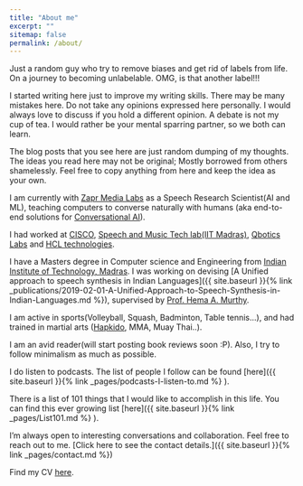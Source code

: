 ```yaml
---
title: "About me"
excerpt: ""
sitemap: false
permalink: /about/
---
```


Just a random guy who try to remove biases and get rid of labels from life. On a journey to becoming unlabelable. OMG, is that another label!!!

I started writing here just to improve my writing skills. There may be many mistakes here. Do not take any opinions expressed here personally. I would always love to discuss if you hold a different opinion. A debate is not my cup of tea. I would rather be your mental sparring partner, so we both can learn.

The blog posts that you see here are just random dumping of my thoughts. The ideas you read here may not be original; Mostly borrowed from others shamelessly. Feel free to copy anything from here and keep the idea as your own.

I am currently with [Zapr Media Labs](https://www.zapr.in/) as a Speech Research Scientist(AI and ML), teaching computers to converse naturally with humans (aka end-to-end solutions for [Conversational AI](https://www.google.com/search?q=define%3A+conversational+AI)).

I had worked at [CISCO](https://www.cisco.com/), [Speech and Music Tech lab(IIT Madras)](https://www.iitm.ac.in/donlab/tts/), [Qbotics Labs](https://qboticslabs.com/) and [HCL technologies](https://www.hcltech.com/).


I have a Masters degree in Computer science and Engineering from [Indian Institute of Technology, Madras](https://www.iitm.ac.in/). I was working on devising [A Unified approach to speech synthesis in Indian Languages]({{ site.baseurl }}{% link  _publications/2019-02-01-A-Unified-Approach-to-Speech-Synthesis-in-Indian-Languages.md %}), supervised by [Prof. Hema A. Murthy](https://www.cse.iitm.ac.in/~hema/).


I am active in sports(Volleyball, Squash, Badminton, Table tennis...), and had trained in martial arts ([Hapkido](http://www.ae.iitm.ac.in/~murgi/hapkido/), MMA, Muay Thai..).

I am an avid reader(will start posting book reviews soon :P). Also, I try to follow minimalism as much as possible.

I do listen to podcasts. The list of people I follow can be found [here]({{ site.baseurl }}{% link  _pages/podcasts-I-listen-to.md %} ).

There is a list of 101 things that I would like to accomplish in this life. You can find this ever growing list [here]({{ site.baseurl }}{% link  _pages/List101.md %} ).

I’m always open to interesting conversations and collaboration. Feel free to reach out to me. [Click here to see the contact details.]({{ site.baseurl }}{% link  _pages/contact.md %})

Find my CV [here](/assets/docs/Arun_2021.pdf).
